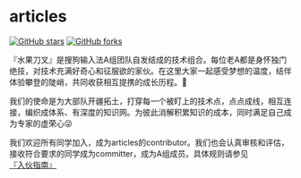 # articles
[![GitHub stars](https://img.shields.io/github/stars/SGDevX/articles.svg?style=social&label=Star)](https://github.com/SGDevX/articles/stargazers)
[![GitHub forks](https://img.shields.io/github/forks/SGDevX/articles.svg?style=social&label=Fork)](https://github.com/SGDevX/articles/fork)

『水果刀叉』是搜狗输入法A组团队自发结成的技术组合。每位老A都是身怀独门绝技，对技术充满好奇心和征服欲的家伙。在这里大家一起感受梦想的温度，结伴体验攀登的陡峭，共同收获相互提携的成长历程。:clap:

我们的使命是为大部队开疆拓土，打穿每一个被盯上的技术点，点点成线，相互连接，编织成体系、有深度的知识网。为彼此消解积累知识的成本，同时满足自己成为专家的虚荣心:stuck_out_tongue_winking_eye:

我们欢迎所有同学加入，成为articles的contributor。我们也会认真审核和评估，接收符合要求的同学成为committer，成为A组成员。具体规则请参见[『入伙指南』](https://github.com/SGDevX/articles/wiki/%E5%85%A5%E4%BC%99%E6%8C%87%E5%8D%97)
